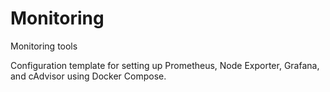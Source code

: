 # Monitoring
Monitoring tools

 Configuration template for setting up Prometheus, Node Exporter, Grafana, and cAdvisor using Docker Compose.
